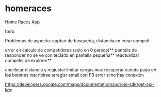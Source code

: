 # homeraces

Home Races App

todo:

Problemas de aspecto: appbar de busqueda, distancia en crear competi

error en calculo de competidores (solo en 0 parece)**
pantalla de responder no se ve con teclado en pantalla pequeña**
reactualizar competis de explorer**

checkear distancia y reajustar
limitar cargas max
recuperar cuenta
pago en los botones inscribirse
arreglar email con FB
error si no hay conexion


https://developers.google.com/maps/documentation/android-sdk/get-api-key
